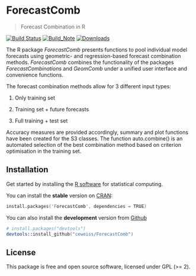 # ForecastComb
>Forecast Combination in R

[![Build Status](https://img.shields.io/travis/ceweiss/ForecastComb/master.svg)](https://travis-ci.org/ceweiss/ForecastComb)
[![Build_Note](http://www.r-pkg.org/badges/version/ForecastComb)](https://cran.r-project.org/package=ForecastComb)
[![Downloads](http://cranlogs.r-pkg.org/badges/grand-total/ForecastComb)](https://cran.r-project.org/package=ForecastComb)

The R package *ForecastComb*  presents functions to pool individual model forecasts
using geometric- and regression-based forecast combination methods.  *ForecastComb* combines the functionality of the packages *ForecastCombinations* and *GeomComb* under a unified user interface and convenience functions.

The forecast combination methods allow for 3 different input types:

1) Only training set

2) Training set + future forecasts

3) Full training + test set

Accuracy measures are provided accordingly, summary and plot functions have
been created for the S3 classes. The function auto.combine() is an automated
selection of the best combination method based on criterion optimisation in
the training set.

## Installation
Get started by installing the [R software](https://www.r-project.org/) for statistical computing.

You can install the **stable** version on [CRAN](https://cran.r-project.org/package=ForecastComb):

```s
install.packages('ForecastComb', dependencies = TRUE)
```

You can also install the **development** version from
[Github](https://github.com/ceweiss/ForecastComb)

```s
# install.packages("devtools")
devtools::install_github("ceweiss/ForecastComb")
```

## License

This package is free and open source software, licensed under GPL (>= 2).


